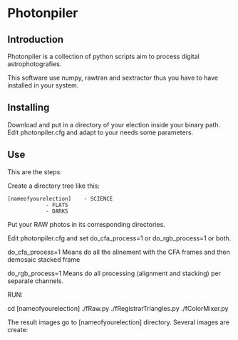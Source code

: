 __Photonpiler__
========
Introduction
------------
Photonpiler is a collection of python scripts aim to process digital astrophotografies.

This software use numpy, rawtran and sextractor thus you have to have installed in your system.

__Installing__
----------
Download and put in a directory of your election inside your binary path. Edit photonpiler.cfg and adapt to your needs some parameters.

__Use__
-------
This are the steps:

Create a directory tree like this:

	[nameofyourelection]	- SCIENCE
				- FLATS
				- DARKS

Put your RAW photos in its corresponding directories.

Edit photonpiler.cfg and set do_cfa_process=1 or do_rgb_process=1 or both. 

do_cfa_process=1 
Means do all the alinement with the CFA frames and then demosaic stacked frame

do_rgb_process=1 
Means do all processing (alignment and stacking) per separate channels.



RUN:

cd [nameofyourelection]
./fRaw.py
./fRegistrarTriangles.py
./fColorMixer.py

The result images go to [nameofyourelection] directory. Several images are create:






